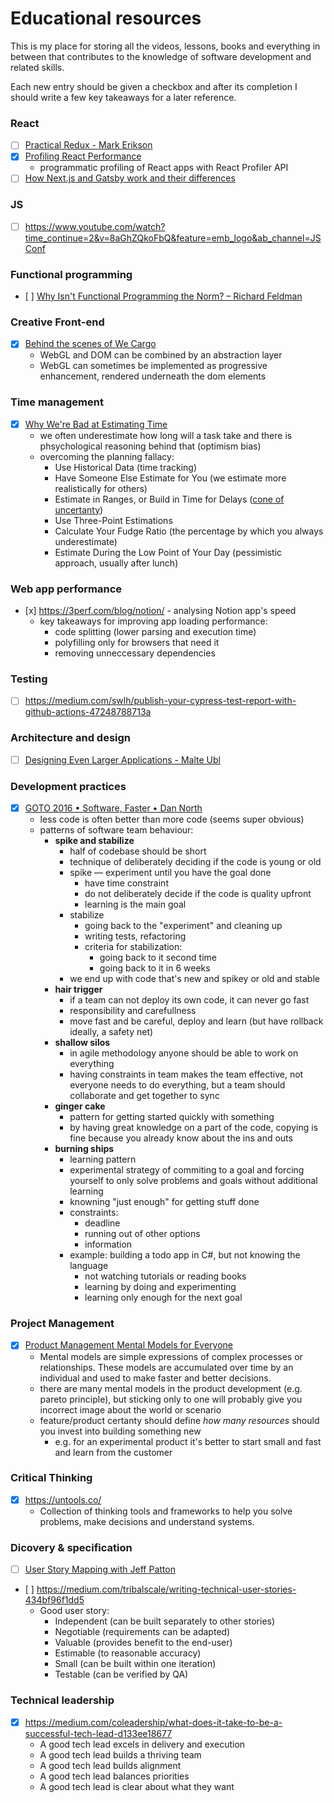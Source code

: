 # Educational resources

This is my place for storing all the videos, lessons, books and everything in between that contributes to the knowledge of software development and related skills.

Each new entry should be given a checkbox and after its completion I should write a few key takeaways for a later reference.

### React
- [ ] [Practical Redux - Mark Erikson](https://blog.isquaredsoftware.com/2016/10/practical-redux-part-0-introduction/)
- [x] [Profiling React Performance](https://addyosmani.com/blog/profiling-react-js/)
    - programmatic profiling of React apps with React Profiler API
- [ ] [How Next.js and Gatsby work and their differences](https://www.youtube.com/watch?v=xC4Yq_mXvPM&ab_channel=Prismic)

### JS
- [ ] https://www.youtube.com/watch?time_continue=2&v=8aGhZQkoFbQ&feature=emb_logo&ab_channel=JSConf

### Functional programming
- [ ] [Why Isn't Functional Programming the Norm? – Richard Feldman](https://www.youtube.com/watch?v=QyJZzq0v7Z4)

### Creative Front-end
- [x] [Behind the scenes of We Cargo](https://medium.com/epicagency/behind-the-scenes-of-we-cargo-3999f5f559c)
  - WebGL and DOM can be combined by an abstraction layer
  - WebGL can sometimes be implemented as progressive enhancement, rendered underneath the dom elements

### Time management
- [x] [Why We're Bad at Estimating Time](https://zapier.com/blog/how-to-estimate-time/) 
  - we often underestimate how long will a task take and there is phsychological reasoning behind that (optimism bias)
  - overcoming the planning fallacy: 
    - Use Historical Data (time tracking)
    - Have Someone Else Estimate for You (we estimate more realistically for others)
    - Estimate in Ranges, or Build in Time for Delays ([cone of uncertanty](https://user-images.githubusercontent.com/12981417/68505059-af593400-0266-11ea-8997-703625a60b66.png))
    - Use Three-Point Estimations
    - Calculate Your Fudge Ratio (the percentage by which you always underestimate)
    - Estimate During the Low Point of Your Day (pessimistic approach, usually after lunch)
    
### Web app performance
- [x] https://3perf.com/blog/notion/ - analysing Notion app's speed
    - key takeaways for improving app loading performance:
        - code splitting (lower parsing and execution time)
        - polyfilling only for browsers that need it
        - removing unneccessary dependencies
        
        
### Testing
- [ ] https://medium.com/swlh/publish-your-cypress-test-report-with-github-actions-47248788713a
    
### Architecture and design
- [ ] [Designing Even Larger Applications - Malte Ubl](https://medium.com/@cramforce/designing-even-larger-applications-460ee029012d) 

### Development practices
- [x] [GOTO 2016 • Software, Faster • Dan North](https://www.youtube.com/watch?v=USc-yLHXNUg&feature=youtu.be&t=1053&ab_channel=GOTOConferences)
    - less code is often better than more code (seems super obvious)
    - patterns of software team behaviour:
        - **spike and stabilize**
            - half of codebase should be short
            - technique of deliberately deciding if the code is young or old
            - spike 
              — experiment until you have the goal done
              - have time constraint
              - do not deliberately decide if the code is quality upfront
              - learning is the main goal
            - stabilize
              - going back to the "experiment" and cleaning up
              - writing tests, refactoring
              - criteria for stabilization:
                  - going back to it second time
                  - going back to it in 6 weeks
            - we end up with code that's new and spikey or old and stable
        - **hair trigger**
          - if a team can not deploy its own code, it can never go fast
          - responsibility and carefullness
          - move fast and be careful, deploy and learn (but have rollback ideally, a safety net)
        - **shallow silos**
          - in agile methodology anyone should be able to work on everything
          - having constraints in team makes the team effective, not everyone needs to do everything, but a team should collaborate and get together to sync
        - **ginger cake**
          - pattern for getting started quickly with something
          - by having great knowledge on a part of the code, copying is fine because you already know about the ins and outs
        - **burning ships**
            - learning pattern
            - experimental strategy of commiting to a goal and forcing yourself to only solve problems and goals without additional learning
            - knowning "just enough" for getting stuff done
            - constraints:
                - deadline
                - running out of other options
                - information
            - example: building a todo app in C#, but not knowing the language
                - not watching tutorials or reading books
                - learning by doing and experimenting
                - learning only enough for the next goal
                

### Project Management
- [x] [Product Management Mental Models for Everyone](https://blackboxofpm.com/product-management-mental-models-for-everyone-31e7828cb50b?gi=617d96bb2cb9) 
    - Mental models are simple expressions of complex processes or relationships. These models are accumulated over time by an individual and used to make faster and better decisions.
    - there are many mental models in the product development (e.g. pareto principle), but sticking only to one will probably give you incorrect image about the world or scenario
    - feature/product certanty should define *how many resources* should you invest into building something new
        - e.g. for an experimental product it's better to start small and fast and learn from the customer
        
### Critical Thinking
- [x] https://untools.co/
    - Collection of thinking tools and frameworks to help you solve problems, make decisions and understand systems.

### Dicovery & specification
- [ ] [User Story Mapping with Jeff Patton](https://www.youtube.com/watch?time_continue=225&v=AorAgSrHjKM&feature=emb_title&ab_channel=ComsystoReplyGmbH)
- [ ] https://medium.com/tribalscale/writing-technical-user-stories-434bf96f1dd5
    - Good user story:
        - Independent (can be built separately to other stories)
        - Negotiable (requirements can be adapted)
        - Valuable (provides benefit to the end-user)
        - Estimable (to reasonable accuracy)
        - Small (can be built within one iteration)
        - Testable (can be verified by QA)

### Technical leadership
* [x] https://medium.com/coleadership/what-does-it-take-to-be-a-successful-tech-lead-d133ee18677
    - A good tech lead excels in delivery and execution
    - A good tech lead builds a thriving team
    - A good tech lead builds alignment
    - A good tech lead balances priorities
    - A good tech lead is clear about what they want
